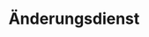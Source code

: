 ---
title: "Änderungsdienst"
url: /hannover/aenderungsdienst-kirchroeder-strasse/
shop: Schneiderei
---